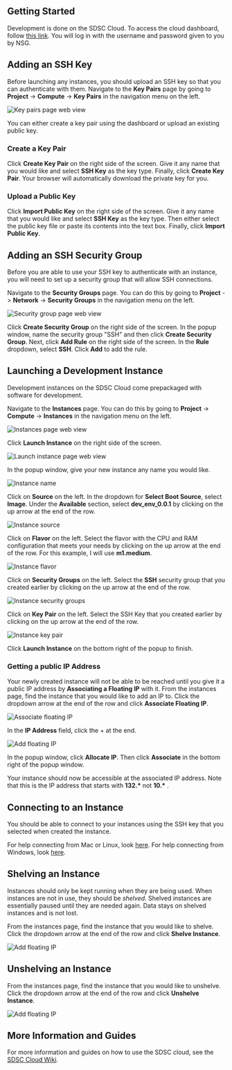 ## Getting Started

Development is done on the SDSC Cloud. To access the cloud dashboard,
follow [this link](https://dashboard.cloud.sdsc.edu/). You will log in
with the username and password given to you by NSG.

## Adding an SSH Key
Before launching any instances, you should upload an SSH key so that you can authenticate with them. Navigate to the **Key Pairs** page by going to **Project** ->
**Compute** -> **Key Pairs** in the navigation menu on the left.

![Key pairs page web view](key_pairs.PNG)

You can either create a key pair using the dashboard or upload an
existing public key.


### Create a Key Pair
Click **Create Key Pair** on the right side of the screen. Give it any name
that you would like and select **SSH Key** as the key type. Finally, click
**Create Key Pair**. Your browser will automatically download the private key 
for you.


### Upload a Public Key
Click **Import Public Key** on the right side of the screen. Give it any name
that you would like and select **SSH Key** as the key type. Then either select
the public key file or paste its contents into the text box. Finally,
click **Import Public Key**.


## Adding an SSH Security Group
Before you are able to use your SSH key to authenticate with an instance,
you will need to set up a security group that will allow SSH connections.

Navigate to the **Security Groups** page. You can do this by going to **Project**
-> **Network** -> **Security Groups** in the navigation menu on the left.

![Security group page web view](security_groups.PNG)

Click **Create Security Group** on the right side of the screen. In the popup
window, name the security group "SSH" and then click **Create Security Group**.
Next, click **Add Rule** on the right side of the screen. In the **Rule** 
dropdown, select **SSH**. Click **Add** to add the rule.

## Launching a Development Instance
Development instances on the SDSC Cloud come prepackaged with software for
development.

Navigate to the **Instances** page.
You can do this by going to **Project** -> **Compute** -> **Instances** in the 
navigation menu on the left.

![Instances page web view](instances_page.PNG)

Click **Launch Instance** on the right side of the screen.

![Launch instance page web view](launch_instance.PNG)

In the popup window, give your new instance any name you would like.

![Instance name](instance_name.PNG)

Click on **Source** on the left. In the dropdown for **Select Boot Source**,
select **Image**. Under the **Available** section, select **dev_env_0.0.1**
by clicking on the up arrow at the end of the row.

![Instance source](instance_source.PNG)

Click on **Flavor** on the left. Select the flavor with the CPU and RAM
configuration that meets your needs by clicking on the up arrow at the end
of the row. For this example, I will use **m1.medium**.

![Instance flavor](instance_flavor.PNG)

Click on **Security Groups** on the left. Select the **SSH** security group
that you created earlier by clicking on the up arrow at the end of the row.

![Instance security groups](instance_security_groups.PNG)


Click on **Key Pair** on the left. Select the SSH Key that you created earlier
by clicking on the up arrow at the end of the row.

![Instance key pair](instance_key_pair.PNG)

Click **Launch Instance** on the bottom right of the popup to finish.

### Getting a public IP Address
Your newly created instance will not be able to be reached until you
give it a public IP address by **Associating a Floating IP** with it.
From the instances page, find the instance that you would like to add an
IP to. Click the dropdown arrow at the end of the row and click 
**Associate Floating IP**.

![Associate floating IP](floating_ip.PNG)

In the **IP Address** field, click the + at the end.

![Add floating IP](add_floating_ip.PNG)

In the popup window, click **Allocate IP**. Then click **Associate** in the
bottom right of the popup window.

Your instance should now be accessible at the associated IP address. Note that 
this is the IP address that starts with **132.\*** not **10.\*** .

## Connecting to an Instance
You should be able to connect to your instances using the SSH key that you
selected when created the instance.

For help connecting from Mac or Linux, look [here](https://sdsc-ucsd.atlassian.net/wiki/spaces/SC/pages/110034993/SSH+to+Instance+using+Mac+and+Linux).
For help connecting from Windows, look [here](https://sdsc-ucsd.atlassian.net/wiki/spaces/SC/pages/110034995/SSH+to+Instance+using+Windows).


## Shelving an Instance
Instances should only be kept running when they are being used. When instances
are not in use, they should be _shelved_. Shelved instances are essentially
paused until they are needed again. Data stays on shelved instances and is
not lost.

From the instances page, find the instance that you would like to shelve.
Click the dropdown arrow at the end of the row and click 
**Shelve Instance**.

![Add floating IP](shelve_instance.PNG)

## Unshelving an Instance
From the instances page, find the instance that you would like to unshelve.
Click the dropdown arrow at the end of the row and click 
**Unshelve Instance**.

![Add floating IP](unshelve_instance.PNG)

## More Information and Guides
For more information and guides on how to use the SDSC cloud, see the 
[SDSC Cloud Wiki](https://sdsc-ucsd.atlassian.net/wiki/spaces/SC/overview).